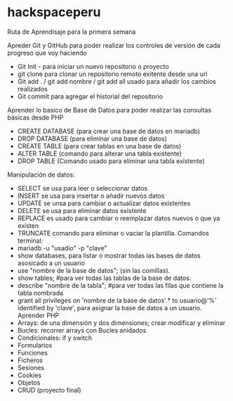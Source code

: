 # hackspaceperu
Ruta de Aprendisaje para la primera semana

Apreder Git y GitHub para poder realizar los controles de versión de cada progreso que voy haciendo
  - Git Init - para iniciar un nuevo repositorio o proyecto
  - git clone <repo url> para clonar un repositorio remoto exitente desde una url
  - Git add . / git add nombre / git add all usado para añadir los cambios realizados
  - Git commit para agregar el historial del repositorio

Aprender lo basico de Base de Datos para poder realizar las consultas básicas desde PHP
  - CREATE DATABASE (para crear una base de datos en mariadb)
  - DROP DATABASE  (para eliminar una base de datos)
  - CREATE TABLE (para crear tablas en una base de datos)
  - ALTER TABLE  (comando para alterar una tabla existente)
  - DROP TABLE (Comando usado para eliminar una tabla existente)

 Manipulación de datos:
  - SELECT se usa para leer o seleccionar datos
  - INSERT se usa para insertar o añadir nuevos datos
  - UPDATE se unsa para cambiar o actualizar datos existentes
  - DELETE se usa para eliminar datos existente
  - REPLACE es usado para cambiar o reemplazar datos nuevos o que ya existen
  - TRUNCATE comando para eliminar o vaciar la plantilla.
Comandos terminal:
  - mariadb -u "usadio" -p "clave"
  - show databases, para listar o mostrar todas las bases de datos asosicado a un usuario
  - use "nombre de la base de datos"; (sin las comillas).
  - show tables; #para ver todas las tablas de la base de datos.
  - describe "nombre de la tabla"; #para ver todas las filas que contiene la tabla nombrada
  - grant all privileges on 'nombre de la base de datos'.* to usuario@'%' identified by 'clave', para asignar la base de datos a un usuario.
Aprender PHP
  - Arrays: de una dimensión y dos dimensiones;  crear modificar y eliminar
  - Bucles: recorrer arrays con Bucles anidados
  - Condicionales: if y switch
  - Formularios
  - Funciones
  - Ficheros
  - Sesiones
  - Cookies
  - Objetos
  - CRUD (proyecto final)

